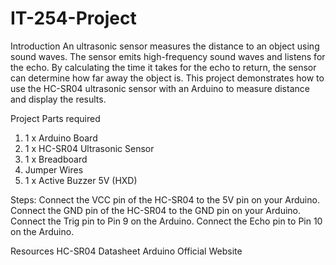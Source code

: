 # IT-254-Project

Introduction
An ultrasonic sensor measures the distance to an object using sound waves. The sensor emits high-frequency sound waves and listens for the
echo. By calculating the time it takes for the echo to return, the sensor can determine how far away the object is. This project
demonstrates how to use the HC-SR04 ultrasonic sensor with an Arduino to measure distance and display the results.


Project Parts required
1. 1 x Arduino Board
2. 1 x HC-SR04 Ultrasonic Sensor
3. 1 x Breadboard
4. Jumper Wires
5. 1 x Active Buzzer 5V (HXD)


Steps:
Connect the VCC pin of the HC-SR04 to the 5V pin on your Arduino.
Connect the GND pin of the HC-SR04 to the GND pin on your Arduino.
Connect the Trig pin to Pin 9 on the Arduino.
Connect the Echo pin to Pin 10 on the Arduino.


Resources
HC-SR04 Datasheet
Arduino Official Website
